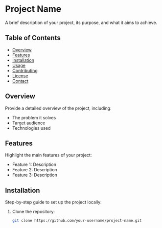 # Project Name

A brief description of your project, its purpose, and what it aims to achieve.

## Table of Contents
- [Overview](#overview)
- [Features](#features)
- [Installation](#installation)
- [Usage](#usage)
- [Contributing](#contributing)
- [License](#license)
- [Contact](#contact)

## Overview

Provide a detailed overview of the project, including:
- The problem it solves
- Target audience
- Technologies used

## Features

Highlight the main features of your project:
- Feature 1: Description
- Feature 2: Description
- Feature 3: Description

## Installation

Step-by-step guide to set up the project locally:

1. Clone the repository:
   ```bash
   git clone https://github.com/your-username/project-name.git
